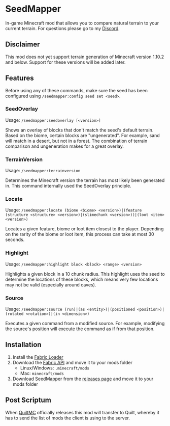 # SeedMapper
In-game Minecraft mod that allows you to compare natural terrain to your current terrain. For questions please go to my 
[Discord](https://discord.xpple.dev/).

## Disclaimer
This mod does not yet support terrain generation of Minecraft version 1.10.2 and below. Support for these versions will be added later.

## Features
Before using any of these commands, make sure the seed has been configured using `/seedmapper:config seed set <seed>`.
### SeedOverlay
Usage: `/seedmapper:seedoverlay [<version>]`

Shows an overlay of blocks that don't match the seed's default terrain. Based on the biome, certain blocks are 
"ungenerated". For example, sand will match in a desert, but not in a forest. The combination of terrain comparison and 
ungeneration makes for a great overlay.

### TerrainVersion
Usage: `/seedmapper:terrainversion`

Determines the Minecraft version the terrain has most likely been generated in. This command internally used the 
SeedOverlay principle.

### Locate
Usage: `/seedmapper:locate (biome <biome> <version>)|(feature (structure <structure> <version>)|(slimechunk <version>))|(loot <item> <version>)`

Locates a given feature, biome or loot item closest to the player. Depending on the rarity of the biome or loot item, 
this process can take at most 30 seconds.

### Highlight
Usage: `/seedmapper:highlight block <block> <range> <version>`

Highlights a given block in a 10 chunk radius. This highlight uses the seed to determine the locations of these blocks, 
which means very few locations may not be valid (especially around caves).

### Source
Usage: `/seedmapper:source (run)|(as <entity>)|(positioned <position>)|(rotated <rotation>)|(in <dimension>)`

Executes a given command from a modified source. For example, modifying the source's position will execute the command 
as if from that position.

## Installation
1. Install the [Fabric Loader](https://fabricmc.net/use/)
1. Download the [Fabric API](https://minecraft.curseforge.com/projects/fabric/) and move it to your mods folder
   - Linux/Windows: `.minecraft/mods`
   - Mac: `minecraft/mods`
1. Download SeedMapper from the [releases page](https://modrinth.com/mod/seedmapper/versions/) and move it to your mods folder

## Post Scriptum
When [QuiltMC](https://quiltmc.org/) officially releases this mod will transfer to Quilt, whereby it has to send the list 
of mods the client is using to the server.
